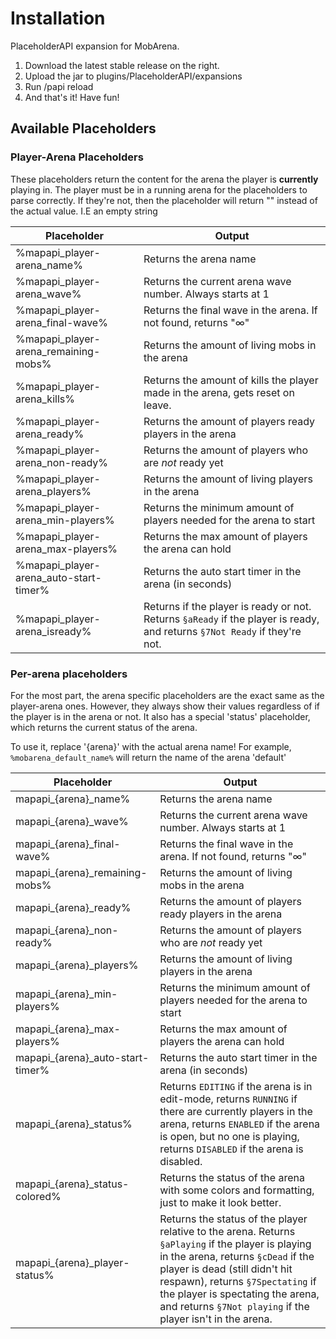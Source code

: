 # Installation
PlaceholderAPI expansion for MobArena.

1. Download the latest stable release on the right.
2. Upload the jar to plugins/PlaceholderAPI/expansions
3. Run /papi reload
4. And that's it! Have fun!

## Available Placeholders


### Player-Arena Placeholders

These placeholders return the content for the arena the player is **currently** playing in. The player must be in a running arena for the placeholders to parse correctly. If they're not, then the placeholder will return "" instead of the actual value. I.E an empty string 

| Placeholder  | Output|
|------------- | -------------|
|%mapapi_player-arena_name%  | Returns the arena name|
|%mapapi_player-arena_wave%  | Returns the current arena wave number. Always starts at 1|
|%mapapi_player-arena_final-wave%  | Returns the final wave in the arena. If not found, returns "∞"|
|%mapapi_player-arena_remaining-mobs%  | Returns the amount of living mobs in the arena|
|%mapapi_player-arena_kills%  | Returns the amount of kills the player made in the arena, gets reset on leave.|
|%mapapi_player-arena_ready%  | Returns the amount of players ready players in the arena|
|%mapapi_player-arena_non-ready%  | Returns the amount of players who are _not_ ready yet|
|%mapapi_player-arena_players%  | Returns the amount of living players in the arena|
|%mapapi_player-arena_min-players%  | Returns the minimum amount of players needed for the arena to start|
|%mapapi_player-arena_max-players%  | Returns the max amount of players the arena can hold|
|%mapapi_player-arena_auto-start-timer%  | Returns the auto start timer in the arena (in seconds)|
|%mapapi_player-arena_isready%  | Returns if the player is ready or not. Returns `§aReady` if the player is ready, and returns `§7Not Ready` if they're not.|


### Per-arena placeholders

For the most part, the arena specific placeholders are the exact same as the player-arena ones. However, they always show their values regardless of if the player is in the arena or not. It also has a special 'status' placeholder, which returns the current status of the arena.

To use it, replace '{arena}' with the actual arena name! For example, `%mobarena_default_name%` will return the name of the arena 'default' 

| Placeholder  | Output|
|------------- | -------------|
|mapapi_{arena}\_name%  | Returns the arena name|
|mapapi_{arena}\_wave%  | Returns the current arena wave number. Always starts at 1|
|mapapi_{arena}\_final-wave%  | Returns the final wave in the arena. If not found, returns "∞"|
|mapapi_{arena}\_remaining-mobs%  | Returns the amount of living mobs in the arena|
|mapapi_{arena}\_ready%  | Returns the amount of players ready players in the arena|
|mapapi_{arena}\_non-ready%  | Returns the amount of players who are _not_ ready yet|
|mapapi_{arena}\_players%  | Returns the amount of living players in the arena|
|mapapi_{arena}\_min-players%  | Returns the minimum amount of players needed for the arena to start|
|mapapi_{arena}\_max-players%  | Returns the max amount of players the arena can hold|
|mapapi_{arena}\_auto-start-timer%  | Returns the auto start timer in the arena (in seconds)|
|mapapi_{arena}\_status%  | Returns `EDITING` if the arena is in edit-mode, returns `RUNNING` if there are currently players in the arena, returns `ENABLED` if the arena is open, but no one is playing, returns `DISABLED` if the arena is disabled.
|mapapi_{arena}\_status-colored%  | Returns the status of the arena with some colors and formatting, just to make it look better.|
|mapapi_{arena}\_player-status%  | Returns the status of the player relative to the arena. Returns `§aPlaying` if the player is playing in the arena, returns `§cDead` if the player is dead (still didn't hit respawn), returns `§7Spectating` if the player is spectating the arena, and returns `§7Not playing` if the player isn't in the arena.|

